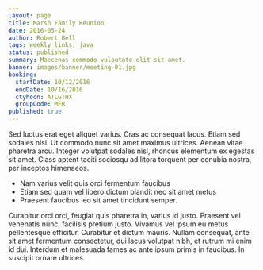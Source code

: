 ```yaml
---
layout: page
title: Marsh Family Reunion
date: 2016-05-24
author: Robert Bell
tags: weekly links, java
status: published
summary: Maecenas commodo vulputate elit sit amet.
banner: images/banner/meeting-01.jpg
booking:
  startDate: 10/12/2016
  endDate: 10/16/2016
  ctyhocn: ATLGTHX
  groupCode: MFR
published: true
---
```

Sed luctus erat eget aliquet varius. Cras ac consequat lacus. Etiam sed sodales nisi. Ut commodo nunc sit amet maximus ultrices. Aenean vitae pharetra arcu. Integer volutpat sodales nisl, rhoncus elementum ex egestas sit amet. Class aptent taciti sociosqu ad litora torquent per conubia nostra, per inceptos himenaeos.

* Nam varius velit quis orci fermentum faucibus
* Etiam sed quam vel libero dictum blandit nec sit amet metus
* Praesent faucibus leo sit amet tincidunt semper.

Curabitur orci orci, feugiat quis pharetra in, varius id justo. Praesent vel venenatis nunc, facilisis pretium justo. Vivamus vel ipsum eu metus pellentesque efficitur. Curabitur et dictum mauris. Nullam consequat, ante sit amet fermentum consectetur, dui lacus volutpat nibh, et rutrum mi enim id dui. Interdum et malesuada fames ac ante ipsum primis in faucibus. In suscipit ornare ultrices.
